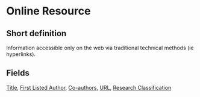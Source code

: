 # Online Resource
## Short definition
Information accessible only on the web via traditional technical methods (ie hyperlinks).
## Fields
[Title](../Object-Fields/Online%20Resource/Title.md),
[First Listed Author](../Object-Fields/Online%20Resource/First%20Listed%20Author.md),
[Co-authors](../Object-Fields/Online%20Resource/Co-authors.md),
[URL](../Object-Fields/Online%20Resource/URL.md),
[Research Classification](../Object-Fields/Online%20Resource/Research%20Classification.md)
